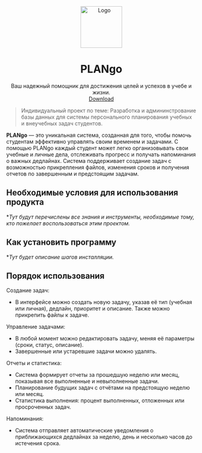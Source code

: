 
<div align="center">
  <img src="https://play-lh.googleusercontent.com/9YBm1f2dtXnP45hPzhlWR73coW9zstBGbAE6SzLByk6XmFJdWCPRi1SEHzWwr8Ad6g=s128" alt="Logo" width="110" height="110">
  <h1 align="center" ><b> PLANgo</b> </h1>
  <p align="center">
    Ваш надежный помощник для достижения целей и успехов в учебе и жизни.
    <br />
    <a href="https://github.com/metaclip-app/metaclip/releases">Download</a>
  </p>
</div>

>Индивидуальный проект по теме: Разработка и админинстрование базы данных для системы персонального планирования учебных и внеучебных задач студентов.

**PLANgo** — это уникальная система, созданная для того, чтобы помочь студентам эффективно управлять своим временем и задачами. С помощью PLANgo каждый студент может легко организовывать свои учебные и личные дела, отслеживать прогресс и получать напоминания о важных дедлайнах. Система поддерживает создание задач с возможностью прикрепления файлов, изменения сроков и получения отчетов по завершенным и предстоящим задачам.

## Необходимые условия для использования продукта
**Тут будут перечислены все знания и инструменты, необходимые тому, кто пожелает воспользоваться этим проектом.*

## Как установить программу
**Тут будет описание шагов инсталляции.*
## Порядок использования
Создание задач:
- В интерфейсе можно создать новую задачу, указав её тип (учебная или личная), дедлайн, приоритет и описание. Также можно прикрепить файлы к задаче.

Управление задачами:
- В любой момент можно редактировать задачу, меняя её параметры (сроки, статус, описание).
- Завершенные или устаревшие задачи можно удалять.

Отчеты и статистика:
- Система формирует отчеты за прошедшую неделю или месяц, показывая все выполненные и невыполненные задачи.
- Планирование будущих задач с отчётами на предстоящую неделю или месяц.
- Статистика выполнения: процент выполненных, отложенных или просроченных задач.

Напоминания:
- Система отправляет автоматические уведомления о приближающихся дедлайнах за неделю, день и несколько часов до истечения срока.
